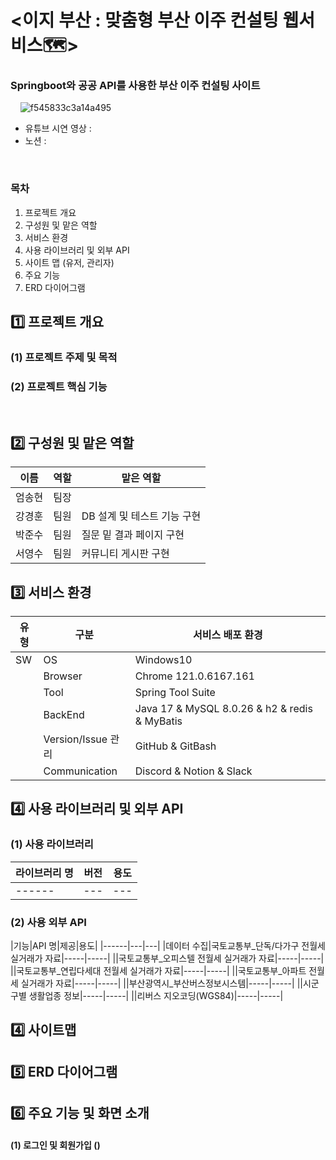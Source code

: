# <이지 부산 : 맞춤형 부산 이주 컨설팅 웹서비스🗺>
### Springboot와 공공 API를 사용한 부산 이주 컨설팅 사이트
&nbsp; 
&nbsp;
![f545833c3a14a495](https://github.com/user-attachments/assets/c3aa5a66-a07f-4c41-a050-742b5a895698)


* 유튜브 시연 영상 : 
* 노션 : 



&nbsp;
### 목차
1. 프로젝트 개요
2. 구성원 및 맡은 역할
3. 서비스 환경
4. 사용 라이브러리 및 외부 API
5. 사이트 맵 (유저, 관리자)
6. 주요 기능
7. ERD 다이어그램
&nbsp; &nbsp;&nbsp;
## 1️⃣ 프로젝트 개요
### (1) 프로젝트 주제 및 목적

### (2) 프로젝트 핵심 기능
&nbsp; 
## 2️⃣ 구성원 및 맡은 역할
|이름|역할|맡은 역할|
|------|---|---|
|엄송현|팀장|  |
|강경훈|팀원| DB 설계 및 테스트 기능 구현 |
|박준수|팀원| 질문 밑 결과 페이지 구현 |
|서영수|팀원| 커뮤니티 게시판 구현 |
## 3️⃣ 서비스 환경 
|유형|구분|서비스 배포 환경|
|------|---|---|
|SW|OS| Windows10 |
||Browser| Chrome 121.0.6167.161 |
||Tool| Spring Tool Suite |
||BackEnd| Java 17 & MySQL 8.0.26 & h2 & redis & MyBatis|
||Version/Issue 관리| GitHub & GitBash |
||Communication| Discord & Notion & Slack|

## 4️⃣ 사용 라이브러리 및 외부 API
### (1) 사용 라이브러리
|라이브러리 명|버전|용도|
|------|---|---|
|------|---|---|
### (2) 사용 외부 API
|기능|API 명|제공|용도|
|------|---|---|
|데이터 수집|국토교통부_단독/다가구 전월세 실거래가 자료|-----|-----|
||국토교통부_오피스텔 전월세 실거래가 자료|-----|-----|
||국토교통부_연립다세대 전월세 실거래가 자료|-----|-----|
||국토교통부_아파트 전월세 실거래가 자료|-----|-----|
||부산광역시_부산버스정보시스템|-----|-----|
||시군구별 생활업종 정보|-----|-----|
||리버스 지오코딩(WGS84)|-----|-----|

## 4️⃣ 사이트맵


## 5️⃣ ERD 다이어그램



## 6️⃣ 주요 기능 및 화면 소개 &nbsp;
#### (1) 로그인 및 회원가입 ()
